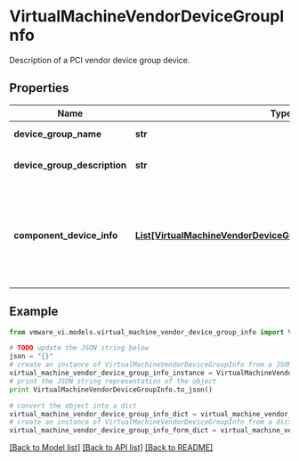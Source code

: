 # VirtualMachineVendorDeviceGroupInfo

Description of a PCI vendor device group device. 

## Properties
Name | Type | Description | Notes
------------ | ------------- | ------------- | -------------
**device_group_name** | **str** | Name of Vendor Device Group.  | 
**device_group_description** | **str** | Description of Vendor Device Group.  | [optional] 
**component_device_info** | [**List[VirtualMachineVendorDeviceGroupInfoComponentDeviceInfo]**](VirtualMachineVendorDeviceGroupInfoComponentDeviceInfo.md) | Array describing component devices of this Vendor Device Group.  There is one entry per componentDevice in the deviceGroupSpec.  | [optional] 

## Example

```python
from vmware_vi.models.virtual_machine_vendor_device_group_info import VirtualMachineVendorDeviceGroupInfo

# TODO update the JSON string below
json = "{}"
# create an instance of VirtualMachineVendorDeviceGroupInfo from a JSON string
virtual_machine_vendor_device_group_info_instance = VirtualMachineVendorDeviceGroupInfo.from_json(json)
# print the JSON string representation of the object
print VirtualMachineVendorDeviceGroupInfo.to_json()

# convert the object into a dict
virtual_machine_vendor_device_group_info_dict = virtual_machine_vendor_device_group_info_instance.to_dict()
# create an instance of VirtualMachineVendorDeviceGroupInfo from a dict
virtual_machine_vendor_device_group_info_form_dict = virtual_machine_vendor_device_group_info.from_dict(virtual_machine_vendor_device_group_info_dict)
```
[[Back to Model list]](../README.md#documentation-for-models) [[Back to API list]](../README.md#documentation-for-api-endpoints) [[Back to README]](../README.md)


